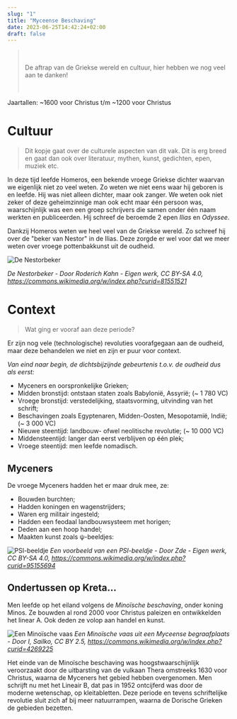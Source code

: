 ```yaml
---
slug: "1"
title: "Myceense Beschaving"
date: 2023-06-25T14:42:24+02:00
draft: false
---
```


>&nbsp;
>
> De aftrap van de Griekse wereld en cultuur, hier hebben we nog veel aan te
> danken!
>
>&nbsp;

Jaartallen: ~1600 voor Christus t/m ~1200 voor Christus

# Cultuur
> Dit kopje gaat over de culturele aspecten van dit vak. Dit is erg breed en
> gaat dan ook over literatuur, mythen, kunst, gedichten, epen, muziek etc.

In deze tijd leefde Homeros, een bekende vroege Griekse dichter waarvan we
eigenlijk niet zo veel weten. Zo weten we niet eens waar hij geboren is en
leefde. Hij was niet alleen dichter, maar ook zanger. We weten ook niet zeker of
deze geheimzinnige man ook echt maar één persoon was, waarschijnlijk was een een
groep schrijvers die samen onder één naam werkten en publiceerden. Hij schreef
de beroemde 2 epen *Ilias* en *Odyssee*.

Dankzij Homeros weten we heel veel van de Griekse wereld. Zo schreef hij over de
"beker van Nestor" in de Ilias. Deze zorgde er wel voor dat we meer weten over
vroege pottenbakkunst uit de oudheid.

![De Nestorbeker](/nestor.jpg "De Nestorbeker")

_De Nestorbeker - Door Roderich Kahn - Eigen werk, CC BY-SA 4.0, https://commons.wikimedia.org/w/index.php?curid=81551521_

# Context
> Wat ging er vooraf aan deze periode?

Er zijn nog vele (technologische) revoluties voorafgegaan aan de oudheid, maar
deze behandelen we niet en zijn er puur voor context.

*Van eind naar begin, de dichtsbijzijnde gebeurtenis t.o.v. de oudheid dus als
eerst:*

- Myceners en oorspronkelijke Grieken;
- Midden bronstijd: ontstaan staten zoals Babylonië, Assyrië; (~ 1 780 VC)
- Vroege bronstijd: verstedelijking, staatsvorming, uitvinding van het schrift;
- Beschavingen zoals Egyptenaren, Midden-Oosten, Mesopotamië, Indië; (~ 3 000 VC)
- Nieuwe steentijd: landbouw- ofwel neolitische revolutie; (~ 10 000 VC)
- Middensteentijd: langer dan eerst verblijven op één plek;
- Vroege steentijd: men leefde nomadisch.

## Myceners
De vroege Myceners hadden het er maar druk mee, ze:

- Bouwden burchten;
- Hadden koningen en wagenstrijders;
- Waren erg militair ingesteld;
- Hadden een feodaal landbouwsysteem met horigen;
- Deden aan een hoop handel;
- Maakten kunst zoals ψ-beeldjes:

![PSI-beeldje](/psi.jpg)
*Een voorbeeld van een PSI-beeldje - Door Zde - Eigen werk, CC BY-SA 4.0, https://commons.wikimedia.org/w/index.php?curid=95155694*

## Ondertussen op Kreta…
Men leefde op het eiland volgens de _Minoïsche beschaving_, onder koning Minos.
Ze bouwden al rond 2000 voor Christus paleizen en ontwikkelden het linear A. Ook
deden ze volop aan handel en kunst.

![Een Minoïsche vaas](/kraken.jpg)
*Een Minoïsche vaas uit een Myceense begraafplaats - Door I, Sailko, CC BY 2.5, https://commons.wikimedia.org/w/index.php?curid=4269225*

Het einde van de Minoïsche beschaving was hoogstwaarschijnlijk veroorzaakt door
de uitbarsting van de vulkaan Thera omstreeks 1630 voor Christus, waarna de
Myceners het gebied hebben overgenomen. Men schrijft nu met het Lineair B, dat
pas in 1952 ontcijferd was door de moderne wetenschap, op kleitabletten. Deze
periode en tevens schriftelijke revolutie sluit zich af bij meer natuurrampen,
waarna de Dorische Grieken de gebieden bezetten.
